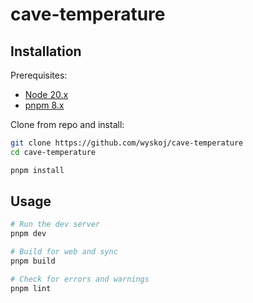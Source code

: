 # cave-temperature

## Installation

Prerequisites:

- [Node 20.x](https://nodejs.org/en/download)
- [pnpm 8.x](https://pnpm.io/installation)

Clone from repo and install:

```bash
git clone https://github.com/wyskoj/cave-temperature
cd cave-temperature

pnpm install
```

## Usage

```bash
# Run the dev server
pnpm dev

# Build for web and sync
pnpm build

# Check for errors and warnings
pnpm lint
```
